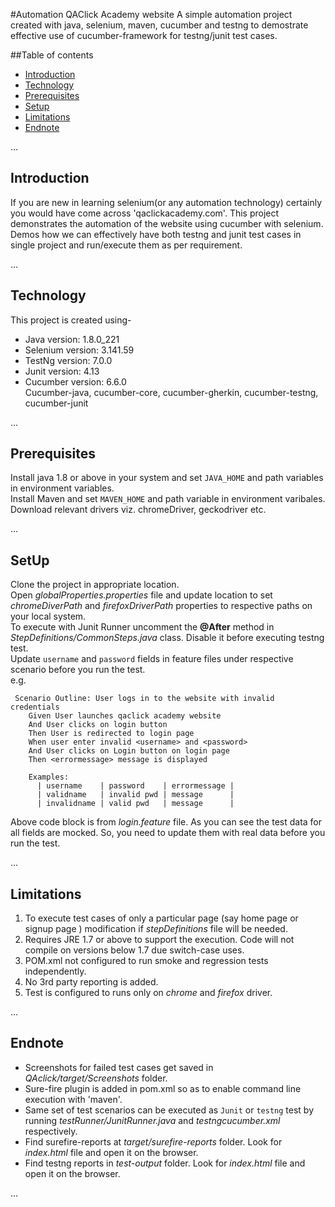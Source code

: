 #Automation QAClick Academy website
A simple automation project created with java, selenium, maven, cucumber and testng to demostrate effective use of cucumber-framework for testng/junit test cases.

##Table of contents
* [Introduction](#introduction)
* [Technology](#technology)
* [Prerequisites](#prerequisites)
* [Setup](#setup)
* [Limitations](#limitations)
* [Endnote](#endnote)

...
<a name="introduction">
## Introduction
</a>

If you are new in learning selenium(or any automation technology) certainly you would have come across 'qaclickacademy.com'.
This project demonstrates the automation of the website using cucumber with selenium.
Demos how we can effectively have both testng and junit test cases in single project and run/execute them as per requirement.

...
<a name="introduction">
## Technology
</a>

This project is created using-
* Java version: 1.8.0_221
* Selenium version: 3.141.59
* TestNg version: 7.0.0
* Junit version: 4.13
* Cucumber version: 6.6.0
<br>Cucumber-java, cucumber-core, cucumber-gherkin, cucumber-testng, cucumber-junit

...
<a name="prerequisites">
## Prerequisites
</a>

Install java 1.8 or above in your system and set `JAVA_HOME` and path variables in environment variables.<br>
Install Maven and set `MAVEN_HOME` and path variable in environment varibales. <br>
Download relevant drivers viz. chromeDriver, geckodriver etc.

...
<a name="setup">
## SetUp
</a>

Clone the project in appropriate location. <br>
Open *globalProperties.properties* file and update location to set *chromeDiverPath* and *firefoxDriverPath* properties to respective paths on your local system. <br>
To execute with Junit Runner uncomment the **@After** method in *StepDefinitions/CommonSteps.java* class.
Disable it before executing testng test.<br>
Update `username` and `password` fields in feature files under respective scenario before you run the test. <br>
e.g.

```
 Scenario Outline: User logs in to the website with invalid credentials
    Given User launches qaclick academy website
    And User clicks on login button
    Then User is redirected to login page
    When user enter invalid <username> and <password>
    And User clicks on Login button on login page
    Then <errormessage> message is displayed

    Examples: 
      | username    | password    | errormessage |
      | validname   | invalid pwd | message      |
      | invalidname | valid pwd   | message      |     
```
 
Above code block is from *login.feature* file. As you can see the test data for all fields are mocked. So, you need to update them with real data before you run the test.

...
<a name="limitations">
## Limitations
</a>

1. To execute test cases of only a particular page (say home page or signup page ) modification if *stepDefinitions* file will be needed.
2. Requires JRE 1.7 or above to support the execution. Code will not compile on versions below 1.7 due switch-case uses.
3. POM.xml not configured to run smoke and regression tests independently.
4. No 3rd party reporting is added.
5. Test is configured to runs only on *chrome* and *firefox* driver.

...
<a name="endnote">
## Endnote
</a>

* Screenshots for failed test cases get saved in *QAclick/target/Screenshots* folder.
* Sure-fire plugin is added in pom.xml so as to enable command line execution with 'maven'.
* Same set of test scenarios can be executed as `Junit` or `testng` test by running *testRunner/JunitRunner.java* and *testngcucumber.xml* respectively.
* Find surefire-reports at *target/surefire-reports* folder. Look for *index.html*  file and open it on the browser.
* Find testng reports in *test-output* folder. Look for *index.html*  file and open it on the browser.

...


 